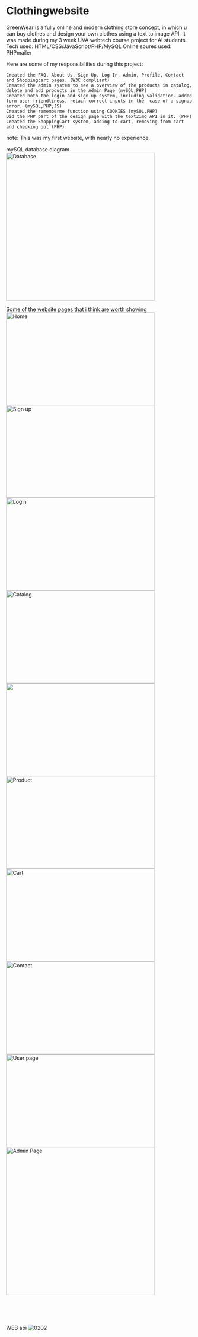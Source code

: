 # Clothingwebsite

GreenWear is a fully online and modern clothing store concept, in which u can buy clothes and design your own clothes using a text to image API. It was made during my 3 week UVA webtech course project for AI students.
Tech used: HTML/CSS/JavaScript/PHP/MySQL
Online soures used: PHPmailer

Here are some of my responsibilities during this project:

    Created the FAQ, About Us, Sign Up, Log In, Admin, Profile, Contact and Shoppingcart pages. (W3C compliant)
    Created the admin system to see a overview of the products in catalog, delete and add products in the Admin Page (mySQL,PHP)
    Created both the login and sign up system, including validation. added form user-friendliness, retain correct inputs in the  case of a signup error. (mySQL,PHP,JS)
    Created the rememberme function using COOKIES (mySQL,PHP)
    Did the PHP part of the design page with the text2img API in it. (PHP)
    Created the ShoppingCart system, adding to cart, removing from cart and checking out (PHP)

note: This was my first website, with nearly no experience.

mySQL database diagram <br>
<img width="400" alt="Database" src="https://github.com/Efe76/ClothingWebsite/assets/78166267/643eaa35-3809-4f55-9898-9ef98f2f78cf">

<p float="left">
  Some of the website pages that i think are worth showing <br>
  <img width="400" height="250" alt="Home" src="https://github.com/user-attachments/assets/db78ba42-db31-447e-8e6f-300f6f055c40">
  <img width="400" height="250" alt="Sign up" src="https://github.com/Efe76/ClothingWebsite/assets/78166267/1571c629-abc0-402e-986a-b3141fb31424">
  <img width="400" height="250" alt="Login" src="https://github.com/Efe76/ClothingWebsite/assets/78166267/c088713e-9229-4b84-a59a-18b9e1db1bc4">
  <img width="400" height="250" alt="Catalog" src="https://github.com/Efe76/ClothingWebsite/assets/78166267/5c42a648-b403-4174-9f9e-dc8cba9d48c8">
  <img width="400" height="250" lt="Clothingtemplate" src="https://github.com/Efe76/ClothingWebsite/assets/78166267/46359b44-c2f0-4cf5-9066-2a190417cb26">
  <img width="400" height="250" alt="Product" src="https://github.com/Efe76/ClothingWebsite/assets/78166267/348680d0-24df-4f8c-87ba-c7d25198c2f7">
  <img width="400" height="250" alt="Cart" src="https://github.com/Efe76/ClothingWebsite/assets/78166267/af99221f-da78-44da-ab9c-f021b7e89ee5">
  <img width="400" height="250" alt="Contact" src="https://github.com/Efe76/ClothingWebsite/assets/78166267/f713c295-c2dc-4aa1-9297-1d5cec6b4005">
  <img width="400" height="250" alt="User page" src="https://github.com/Efe76/ClothingWebsite/assets/78166267/0e5c34f6-7ae0-42f6-8f9e-3041d2f247df">
  <img width="400" alt="Admin Page" src="https://github.com/Efe76/ClothingWebsite/assets/78166267/278dd41a-f23c-44b5-af09-ca12244987e4">
</p>

<br>
<br>
<br>

WEB api
![0202](https://github.com/Efe76/ClothingWebsite/assets/78166267/b299d70c-26e6-4858-9a07-63877ec8d18a)

